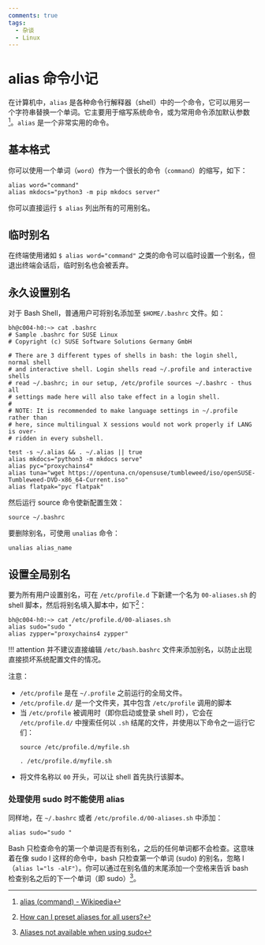 ```yaml
---
comments: true
tags:
  - 杂谈
  - Linux
---
```


# alias 命令小记

在计算机中，`alias` 是各种命令行解释器（shell）中的一个命令，它可以用另一个字符串替换一个单词。它主要用于缩写系统命令，或为常用命令添加默认参数[^1]。`alias` 是一个非常实用的命令。

## 基本格式

你可以使用一个单词（`word`）作为一个很长的命令（`command`）的缩写，如下：

```
alias word="command"
alias mkdocs="python3 -m pip mkdocs server"
```

你可以直接运行 `$ alias` 列出所有的可用别名。

## 临时别名

在终端使用诸如 `$ alias word="command"` 之类的命令可以临时设置一个别名，但退出终端会话后，临时别名也会被丢弃。

## 永久设置别名

对于 Bash Shell，普通用户可将别名添加至 `$HOME/.bashrc` 文件。如：

```
bh@c004-h0:~> cat .bashrc
# Sample .bashrc for SUSE Linux
# Copyright (c) SUSE Software Solutions Germany GmbH

# There are 3 different types of shells in bash: the login shell, normal shell
# and interactive shell. Login shells read ~/.profile and interactive shells
# read ~/.bashrc; in our setup, /etc/profile sources ~/.bashrc - thus all
# settings made here will also take effect in a login shell.
#
# NOTE: It is recommended to make language settings in ~/.profile rather than
# here, since multilingual X sessions would not work properly if LANG is over-
# ridden in every subshell.

test -s ~/.alias && . ~/.alias || true
alias mkdocs="python3 -m mkdocs serve"
alias pyc="proxychains4"
alias tuna="wget https://opentuna.cn/opensuse/tumbleweed/iso/openSUSE-Tumbleweed-DVD-x86_64-Current.iso"
alias flatpak="pyc flatpak"
```

然后运行 source 命令使新配置生效：

```
source ~/.bashrc
```

要删除别名，可使用 `unalias` 命令：

```
unalias alias_name
```

## 设置全局别名

要为所有用户设置别名，可在 `/etc/profile.d` 下新建一个名为 `00-aliases.sh` 的 shell 脚本，然后将别名填入脚本中，如下[^2]：

```
bh@c004-h0:~> cat /etc/profile.d/00-aliases.sh
alias sudo="sudo "
alias zypper="proxychains4 zypper"
```

!!! attention
    并不建议直接编辑 `/etc/bash.bashrc` 文件来添加别名，以防止出现直接损坏系统配置文件的情况。

注意：

- `/etc/profile` 是在 `~/.profile` 之前运行的全局文件。
- `/etc/profile.d/` 是一个文件夹，其中包含 `/etc/profile` 调用的脚本
- 当 `/etc/profile` 被调用时（即你启动或登录 shell 时），它会在 `/etc/profile.d/` 中搜索任何以 `.sh` 结尾的文件，并使用以下命令之一运行它们：  
    ```
    source /etc/profile.d/myfile.sh
    ```
    ```
    . /etc/profile.d/myfile.sh
    ```
- 将文件名称以 `00` 开头，可以让 shell 首先执行该脚本。

### 处理使用 sudo 时不能使用 alias

同样地，在 `~/.bashrc` 或者 `/etc/profile.d/00-aliases.sh` 中添加：

```
alias sudo="sudo "
```

Bash 只检查命令的第一个单词是否有别名，之后的任何单词都不会检查。这意味着在像 sudo l 这样的命令中，bash 只检查第一个单词 (sudo) 的别名，忽略 l（`alias l="ls -alF"`）。你可以通过在别名值的末尾添加一个空格来告诉 bash 检查别名之后的下一个单词（即 sudo）[^3]。

[^1]: [alias (command) - Wikipedia](https://en.wikipedia.org/wiki/Alias_(command))
[^2]: [How can I preset aliases for all users?](https://askubuntu.com/questions/610052/how-can-i-preset-aliases-for-all-users)
[^3]: [Aliases not available when using sudo](https://askubuntu.com/questions/22037/aliases-not-available-when-using-sudo)